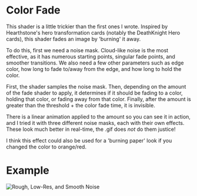 # Color Fade

This shader is a little trickier than the first ones I wrote. Inspired by Hearthstone's hero transformation cards (notably the DeathKnight Hero cards), this shader fades an image by 'burning' it away.

To do this, first we need a noise mask. Cloud-like noise is the most effective, as it has numerous starting points, singular fade points, and smoother transitions. We also need a few other parameters such as edge color, how long to fade to/away from the edge, and how long to hold the color.

First, the shader samples the noise mask. Then, depending on the amount of the fade shader to apply, it determines if it should be fading to a color, holding that color, or fading away from that color. Finally, after the amount is greater than the threshold + the color fade time, it is invisible.

There is a linear animation applied to the amount so you can see it in action, and I tried it with three different noise masks, each with their own effects. These look much better in real-time, the .gif does *not* do them justice!

I think this effect could also be used for a 'burning paper' look if you changed the color to orange/red.

# Example
![Rough, Low-Res, and Smooth Noise](https://github.com/DevinPentecost/practice-shaders/blob/master/2d/color_fade/color_fade.gif "All three put together for comparison")

